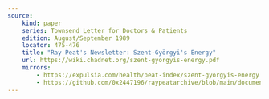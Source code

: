 ```yaml
---
source:
    kind: paper
    series: Townsend Letter for Doctors & Patients
    edition: August/September 1989
    locator: 475-476
    title: "Ray Peat's Newsletter: Szent-Györgyi's Energy"
    url: https://wiki.chadnet.org/szent-gyorgyis-energy.pdf
    mirrors:
        - https://expulsia.com/health/peat-index/szent-gyorgyis-energy.pdf
        - https://github.com/0x2447196/raypeatarchive/blob/main/documents/newsletters/szent-gyorgyis-energy.txt
---
```


